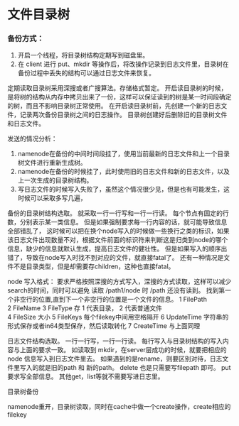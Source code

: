 # 文件目录树
### 备份方式：
1. 开启一个线程，将目录树结构定期写到磁盘里。 
2. 在 client 进行 put、mkdir 等操作后，将改操作记录到日志文件里，目录树在备份过程中丢失的结构可以通过日志文件来恢复。

定期读取目录树采用深搜或者广搜算法。存储格式暂定。
开启读目录树的时候，是将树的结构从内存中拷贝出来了一份，这样可以保证读到的树是某一时间段确定的树，而且不影响目录树正常使用。
在开启读目录树前，先创建一个新的日志文件，记录两次备份目录树之间的日志操作。
目录树创建好后删除旧的目录树文件和日志文件。

发送的情况分析：
1. namenode在备份的中间时间段挂了，使用当前最新的日志文件和上一个目录树文件进行重新生成树。
2. namenode在备份的时候挂了，此时使用旧的日志文件和新的日志文件，以及上一次生成的目录树结构。
3. 写日志文件的时候写入失败了，虽然这个情况很少见，但是也有可能发生，这时候可以采取多写几遍，

备份的目录树结构选取。
就采取一行一行写和一行一行读。
每个节点有固定的行数，分别表示某一类信息。
但是如果强制要求每一行内容的话，就可能导致信息全部错乱了，
这时候可以把在换个node写入的时候做一些换行之类的标识，如果该日志文件出现数量不对，根据文件前面的标识符来判断这是归类到node的哪个信息，缺少的信息就默认生成，提高日志文件的健壮性。
但是如果写入的顺序出错了，导致在node写入时找不到对应的文件，就直接fatal了。
还有一种情况是文件不是目录类型，但是却需要存children，这种也直接fatal。


node 写入格式：
要求严格按照深搜的方式写入，深搜的方式读取，这样可以减少search的时间，同时可以避免 读取 /path1/node 时 /path 还没有读到。
找到第一个非空行的位置,直到下一个非空行的位置是一个文件的信息。
1 FilePath   
2 FileName
3 FileType   存 1 代表目录， 2 代表普通文件    
4 FileSize   大小
5 FileKeys   每个filekey中间用空格隔开 
6 UpdateTime 字符串的形式保存或者in64类型保存，然后读取转化
7 CreateTime 与上面同理


日志文件结构选取。
一行一行写，一行一行读。
每行写入与目录树结构的写入内容与上面的要求一致。
如读取到 mkdir，在server层成功的时候，就要把相应的 node 信息写入到日志文件里去。
如果遇到的是rename，则要区别对待，日志文件里写入的就是旧的path 和 新的path。
delete 也是只需要写filepath 即可。
put 要求写全部信息。
其他get，list等就不需要写进日志里。


目录树备份

namenode重开，目录树读取，同时在cache中做一个create操作，create相应的filekey

